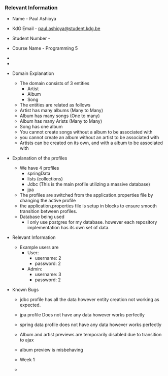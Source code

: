
### Relevant Information
- Name - Paul Ashioya
- KdG Email - paul.ashioya@student.kdg.be
- Student Number - 
- Course Name - Programming 5
- 
- 

- Domain Explanation
    - The domain consists of 3 entities 
      - Artist
      - Album
      - Song
    - The entities are related as follows
    - Artist has many albums (Many to Many)
    - Album has many songs (One to many)
    - Album has many Arists (Many to Many)
    - Song has one album
    - You cannot create songs without a album to be associated with
    - you cannot create an album without an artist to be associated with
    - Artists can be created on its own, and with a album to be associated with
- Explanation of the profiles
  - We have 4 profiles
    - springData
    - lists (collections)
    - Jdbc  (This is the main profile utilizing a massive database)
    - jpa
  - The profiles are switched from the application.properties file by changing the active profile
  - the application.properties file is setup in blocks to ensure smooth transition between profiles.
  - Database being used
    - I only use postgres for my database. however each repository implementation has its own set of data.

- Relevant Information
  - Example users are
    - User: 
      - username: 2 
      - password: 2
    - Admin:
      - username: 3
      - password: 2


- Known Bugs
  - jdbc profile has all the data however entity creation not working as expected.
  - jpa profile Does not have any data however works perfectly
  - spring data profile does not have any data however works perfectly
  - Album and artist previews are temporarily disabled due to transition to ajax
  - album preview is misbehaving 

  - Week 1
  - 